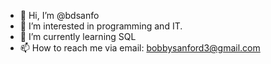 - 👋 Hi, I’m @bdsanfo
- 👀 I’m interested in programming and IT.
- 🌱 I’m currently learning SQL
- 📫 How to reach me via email: bobbysanford3@gmail.com

<!---
bdsanfo/bdsanfo is a ✨ special ✨ repository because its `README.md` (this file) appears on your GitHub profile.
You can click the Preview link to take a look at your changes.
--->
